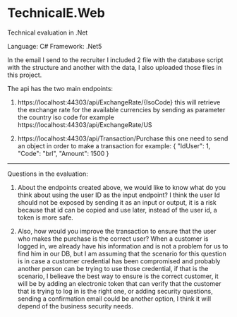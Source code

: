 # TechnicalE.Web 
Technical evaluation in .Net

Language: C#
Framework: .Net5

In the email I send to the recruiter I included 2 file with the database script with the structure and another with the data, I also uploaded those files in this project.

The api has the two main endpoints: 

1. https://localhost:44303/api/ExchangeRate/{IsoCode} 
this will retrieve the exchange rate for the available currencies by sending as parameter the country iso code for example https://localhost:44303/api/ExchangeRate/US

2. https://localhost:44303/api/Transaction/Purchase
this one need to send an object in order to make a transaction for example:
{
    "IdUser": 1,
    "Code": "brl",
    "Amount": 1500
}

---------------------------------------------------------------------------------

Questions in the evaluation:

1. About the endpoints created above, we would like to know what do you think about using the user ID as the input endpoint?
I think the user Id should not be exposed by sending it as an input or output, it is a risk because that id can be copied and use later, instead of the user id, 
a token is more safe.

2. Also, how would you improve the transaction to ensure that the user who makes the purchase is the correct user?
When a customer is logged in, we already have his information and is not a problem for us to find him in our DB, but I am assuming that the scenario for this question is
in case a customer credential has been compromised and probably another person can be trying to use those credential, if that is the scenario, I belieave the best way to ensure
is the correct customer, it will be by adding an electronic token that can verify that the customer that is trying to log in is the right one, or adding security questions,
sending a confirmation email could be another option, I think it will depend of the business security needs.

